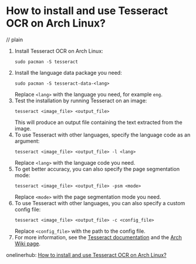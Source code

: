 # How to install and use Tesseract OCR on Arch Linux?
// plain

1. Install Tesseract OCR on Arch Linux:
   ```
   sudo pacman -S tesseract
   ```
2. Install the language data package you need:
   ```
   sudo pacman -S tesseract-data-<lang>
   ```
   Replace `<lang>` with the language you need, for example `eng`.
3. Test the installation by running Tesseract on an image:
   ```
   tesseract <image_file> <output_file>
   ```
   This will produce an output file containing the text extracted from the image.
4. To use Tesseract with other languages, specify the language code as an argument:
   ```
   tesseract <image_file> <output_file> -l <lang>
   ```
   Replace `<lang>` with the language code you need.
5. To get better accuracy, you can also specify the page segmentation mode:
   ```
   tesseract <image_file> <output_file> -psm <mode>
   ```
   Replace `<mode>` with the page segmentation mode you need.
6. To use Tesseract with other languages, you can also specify a custom config file:
   ```
   tesseract <image_file> <output_file> -c <config_file>
   ```
   Replace `<config_file>` with the path to the config file.
7. For more information, see the [Tesseract documentation](https://github.com/tesseract-ocr/tesseract/wiki) and the [Arch Wiki page](https://wiki.archlinux.org/index.php/Tesseract).

onelinerhub: [How to install and use Tesseract OCR on Arch Linux?](https://onelinerhub.com/tesseract-ocr/how-to-install-and-use-tesseract-ocr-on-arch-linux)